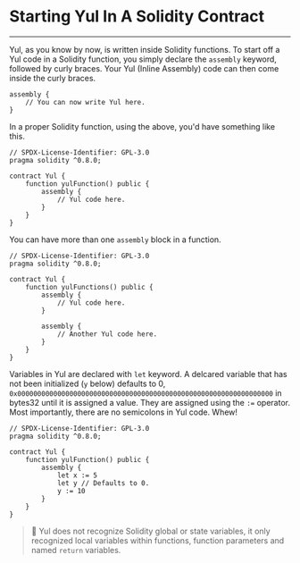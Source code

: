 # Starting Yul In A Solidity Contract

---

Yul, as you know by now, is written inside Solidity functions. To start off a Yul code in a Solidity function, you simply declare the `assembly` keyword, followed by curly braces. Your Yul (Inline Assembly) code can then come inside the curly braces.

```solidity
assembly {
    // You can now write Yul here.
}
```

In a proper Solidity function, using the above, you'd have something like this.

```solidity
// SPDX-License-Identifier: GPL-3.0
pragma solidity ^0.8.0;

contract Yul {
    function yulFunction() public {
        assembly {
            // Yul code here.
        }
    }
}
```

You can have more than one `assembly` block in a function.

```solidity
// SPDX-License-Identifier: GPL-3.0
pragma solidity ^0.8.0;

contract Yul {
    function yulFunctions() public {
        assembly {
            // Yul code here.
        }

        assembly {
            // Another Yul code here.
        }
    }
}
```

Variables in Yul are declared with `let` keyword. A delcared variable that has not been initialized (`y` below) defaults to 0, `0x0000000000000000000000000000000000000000000000000000000000000000` in bytes32 until it is assigned a value. They are assigned using the `:=` operator. Most importantly, there are no semicolons in Yul code. Whew!

```solidity
// SPDX-License-Identifier: GPL-3.0
pragma solidity ^0.8.0;

contract Yul {
    function yulFunction() public {
        assembly {
            let x := 5
            let y // Defaults to 0.
            y := 10
        }
    }
}
```

> 🚨 Yul does not recognize Solidity global or state variables, it only recognized local variables within functions, function parameters and named `return` variables.